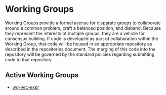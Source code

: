 # Working Groups

Working Groups provide a formal avenue for disparate groups to collaborate
around a common problem, craft a balanced position, and disband. Because they
represent the interests of multiple groups, they are a vehicle for consensus
building. If code is developed as part of collaboration within the Working
Group, that code will be housed in an appropriate repository as described in
the repositories document. The merging of this code into the repository will be
governed by the standard policies regarding submitting code to that repository

## Active Working Groups
* [wg-vec-expr](./wg-vec-expr.md)
